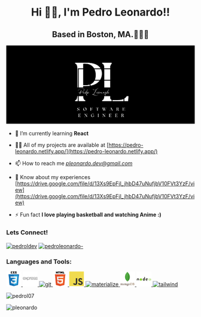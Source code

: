 <h1 align="center">Hi 👋🏾, I'm Pedro Leonardo!!</h1>
<h2 align="center">Based in Boston, MA.👨🏾‍💻</h2>

![This is me](PedroL.jpg)





- 🌱 I’m currently learning **React**

- 👨‍💻 All of my projects are available at [https://pedro-leonardo.netlify.app/](https://pedro-leonardo.netlify.app/)

- 📫 How to reach me *pleonardo.dev@gmail.com*

- 📄 Know about my experiences [https://drive.google.com/file/d/13Xs9EpFjI_jhbD47uNufjbV10FVt3YzF/view](https://drive.google.com/file/d/13Xs9EpFjI_jhbD47uNufjbV10FVt3YzF/view)

- ⚡ Fun fact **I love playing basketball and watching Anime :)**

<h3 align="left">Lets Connect! </h3>
<p align="left">
<a href="https://twitter.com/pedroldev" target="blank"><img align="center" src="https://raw.githubusercontent.com/rahuldkjain/github-profile-readme-generator/master/src/images/icons/Social/twitter.svg" alt="pedroldev" height="30" width="40" /></a>
<a href="https://linkedin.com/in/pedroleonardo-" target="blank"><img align="center" src="https://raw.githubusercontent.com/rahuldkjain/github-profile-readme-generator/master/src/images/icons/Social/linked-in-alt.svg" alt="pedroleonardo-" height="30" width="40" /></a>
</p>

<h3 align="left">Languages and Tools:</h3>
<p align="left"> <a href="https://www.w3schools.com/css/" target="_blank" rel="noreferrer"> <img src="https://raw.githubusercontent.com/devicons/devicon/master/icons/css3/css3-original-wordmark.svg" alt="css3" width="40" height="40"/> </a> <a href="https://expressjs.com" target="_blank" rel="noreferrer"> <img src="https://raw.githubusercontent.com/devicons/devicon/master/icons/express/express-original-wordmark.svg" alt="express" width="40" height="40"/> </a> <a href="https://git-scm.com/" target="_blank" rel="noreferrer"> <img src="https://www.vectorlogo.zone/logos/git-scm/git-scm-icon.svg" alt="git" width="40" height="40"/> </a> <a href="https://www.w3.org/html/" target="_blank" rel="noreferrer"> <img src="https://raw.githubusercontent.com/devicons/devicon/master/icons/html5/html5-original-wordmark.svg" alt="html5" width="40" height="40"/> </a> <a href="https://developer.mozilla.org/en-US/docs/Web/JavaScript" target="_blank" rel="noreferrer"> <img src="https://raw.githubusercontent.com/devicons/devicon/master/icons/javascript/javascript-original.svg" alt="javascript" width="40" height="40"/> </a> <a href="https://materializecss.com/" target="_blank" rel="noreferrer"> <img src="https://raw.githubusercontent.com/prplx/svg-logos/5585531d45d294869c4eaab4d7cf2e9c167710a9/svg/materialize.svg" alt="materialize" width="40" height="40"/> </a> <a href="https://www.mongodb.com/" target="_blank" rel="noreferrer"> <img src="https://raw.githubusercontent.com/devicons/devicon/master/icons/mongodb/mongodb-original-wordmark.svg" alt="mongodb" width="40" height="40"/> </a> <a href="https://nodejs.org" target="_blank" rel="noreferrer"> <img src="https://raw.githubusercontent.com/devicons/devicon/master/icons/nodejs/nodejs-original-wordmark.svg" alt="nodejs" width="40" height="40"/> </a> <a href="https://tailwindcss.com/" target="_blank" rel="noreferrer"> <img src="https://www.vectorlogo.zone/logos/tailwindcss/tailwindcss-icon.svg" alt="tailwind" width="40" height="40"/> </a> </p>



<p align="left"><img align="left" src="https://github-readme-stats.vercel.app/api/top-langs?username=pedrol07&show_icons=true&locale=en&layout=compact" alt="pedrol07" /></p><br>


<!-- <p align="left"><img align="left" src="https://github-readme-streak-stats.herokuapp.com/?user=pedrol07&" alt="pedrol07" /></p><br> -->

<!-- <h3 align="left">Support:</h3><br><br> -->
<p><a href="https://www.buymeacoffee.com/pleonardo"> <img align="left" src="https://cdn.buymeacoffee.com/buttons/v2/default-yellow.png" height="50" width="210" alt="pleonardo" /></a></p><br><br>



